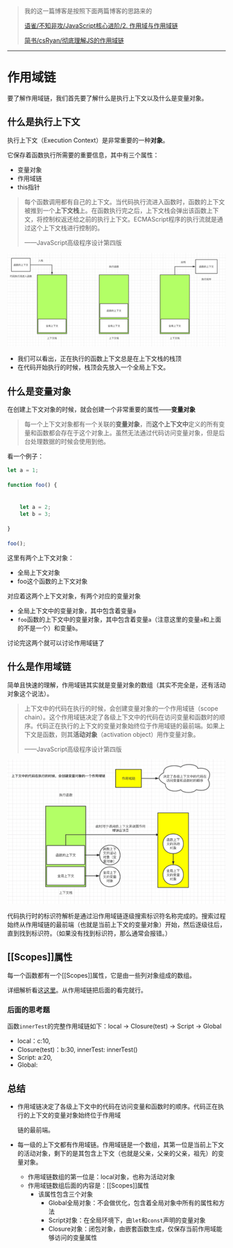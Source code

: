 > 我的这一篇博客是按照下面两篇博客的思路来的
>
> [语雀/不知非攻/JavaScript核心进阶/2. 作用域与作用域链](https://www.yuque.com/coreadvance/kagkke/ql729x#H2wAd)
>
> [简书/csRyan/彻底理解JS的作用域链](https://www.jianshu.com/p/e2c72357ed12)

---



# 作用域链

要了解作用域链，我们首先要了解什么是执行上下文以及什么是变量对象。

## 什么是执行上下文

执行上下文（Execution Context）是非常重要的一种**对象**。

它保存着函数执行所需要的重要信息，其中有三个属性：

* 变量对象
* 作用域链
* this指针



> 每个函数调用都有自己的上下文。当代码执行流进入函数时，函数的上下文被推到一个**上下文栈**上。在函数执行完之后，上下文栈会弹出该函数上下文，将控制权返还给之前的执行上下文。ECMAScript程序的执行流就是通过这个上下文栈进行控制的。
>
> ——JavaScript高级程序设计第四版



![image-20201115210848765](Untitled.assets/image-20201115210848765.png)

* 我们可以看出，正在执行的函数上下文总是在上下文栈的栈顶
* 在代码开始执行的时候，栈顶会先放入一个全局上下文。





## 什么是变量对象

在创建上下文对象的时候，就会创建一个非常重要的属性——**变量对象**

> 每一个上下文对象都有一个关联的**变量对象**，而**这个上下文中**定义的所有变量和函数都会存在于这个对象上。虽然无法通过代码访问变量对象，但是后台处理数据的时候会使用到他。



看一个例子：

```js
let a = 1;

function foo() {

    
    let a = 2;
    let b = 3;

}

foo();

```

这里有两个上下文对象：

* 全局上下文对象
* foo这个函数的上下文对象

对应着这两个上下文对象，有两个对应的变量对象

* 全局上下文中的变量对象，其中包含着变量`a`
* `foo`函数的上下文中的变量对象，其中包含着变量`a`（注意这里的变量`a`和上面的不是一个）和变量`b`。



讨论完这两个就可以讨论作用域链了

## 什么是作用域链

简单且快速的理解，作用域链其实就是变量对象的数组（其实不完全是，还有活动对象这个说法）。

> 上下文中的代码在执行的时候，会创建变量对象的一个作用域链（scope chain）。这个作用域链决定了各级上下文中的代码在访问变量和函数时的顺序。代码正在执行的上下文的变量对象始终位于作用域链的最前端。如果上下文是函数，则其**活动对象**（activation object）用作变量对象。
>
> ——JavaScript高级程序设计第四版



![image-20201115214046063](Untitled.assets/image-20201115214046063.png)



代码执行时的标识符解析是通过沿作用域链逐级搜索标识符名称完成的。搜索过程始终从作用域链的最前端（也就是当前上下文的变量对象）开始，然后逐级往后，直到找到标识符。（如果没有找到标识符，那么通常会报错。）





## [[Scopes]]属性

每一个函数都有一个[[Scopes]]属性，它是由一些列对象组成的数组。

详细解析看这[这里](https://www.yuque.com/coreadvance/kagkke/ql729x#H2wAd)。从作用域链把后面的看完就行。



### 后面的思考题

函数`innerTest`的完整作用域链如下：local -> Closure(test) -> Script -> Global

* local：c:10,
* Closure(test)：b:30, innerTest: innerTest()
* Script: a:20,
*  Global: 

## 总结

* 作用域链决定了各级上下文中的代码在访问变量和函数时的顺序。代码正在执行的上下文的变量对象始终位于作用域

  链的最前端。

* 每一级的上下文都有作用域链。作用域链是一个数组，其第一位是当前上下文的活动对象，剩下的是其包含上下文（也就是父亲，父亲的父亲，祖先）的变量对象。

  * 作用域链数组的第一位是：local对象，也称为活动对象
  * 作用域链数组后面的内容是：[[Scopes]]属性
    * 该属性包含三个对象
      * Global全局对象：不会做优化，包含着全局对象中所有的属性和方法
      * Script对象：在全局环境下，由`let`和`const`声明的变量对象
      * Closure对象：闭包对象，由嵌套函数生成，仅保存当前作用域能够访问的变量属性















